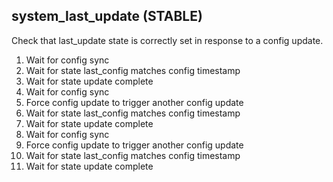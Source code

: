 
## system_last_update (STABLE)

Check that last_update state is correctly set in response to a config update.

1. Wait for config sync
1. Wait for state last_config matches config timestamp
1. Wait for state update complete
1. Wait for config sync
1. Force config update to trigger another config update
1. Wait for state last_config matches config timestamp
1. Wait for state update complete
1. Wait for config sync
1. Force config update to trigger another config update
1. Wait for state last_config matches config timestamp
1. Wait for state update complete
